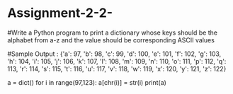 # Assignment-2-2-
#Write a Python program to print a dictionary whose keys should be the alphabet from a-z and the value should be corresponding ASCII values



#Sample Output : {'a': 97, 'b': 98, 'c': 99, 'd': 100, 'e': 101, 'f': 102, 'g': 103, 'h': 104, 'i': 105, 'j': 106, 'k': 107, 'l': 108, 'm': 109, 'n': 110, 'o': 111, 'p': 112, 'q': 113, 'r': 114, 's': 115, 't': 116, 'u': 117, 'v': 118, 'w': 119, 'x': 120, 'y': 121, 'z': 122}

a = dict()
for i in range(97,123):
    a[chr(i)] = str(i)
print(a)
